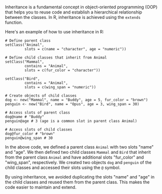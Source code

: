 Inheritance is a fundamental concept in object-oriented programming (OOP) that helps you to reuse code and establish a hierarchical relationship between the classes. In R, inheritance is achieved using the `extends` function.

Here's an example of how to use inheritance in R:

```
# Define parent class
setClass("Animal",
         slots = c(name = "character", age = "numeric"))

# Define child classes that inherit from Animal
setClass("Mammal",
         contains = "Animal",
         slots = c(fur_color = "character"))

setClass("Bird",
         contains = "Animal",
         slots = c(wing_span = "numeric"))

# Create objects of child classes
dog <- new("Mammal", name = "Buddy", age = 5, fur_color = "brown")
penguin <- new("Bird", name = "Opus", age = 3, wing_span = 30)

# Access slots of parent class
dog@name # "Buddy"
penguin@age # 3 (age is a common slot in parent class Animal)

# Access slots of child classes
dog@fur_color # "brown"
penguin@wing_span # 30
```

In the above code, we defined a parent class `Animal` with two slots "name" and "age". We then defined two child classes `Mammal` and `Bird` that inherit from the parent class `Animal` and have additional slots "fur_color" and "wing_span", respectively. We created two objects `dog` and `penguin` of the child classes and accessed their slots using the `@` symbol.

By using inheritance, we avoided duplicating the slots "name" and "age" in the child classes and reused them from the parent class. This makes the code easier to maintain and extend.